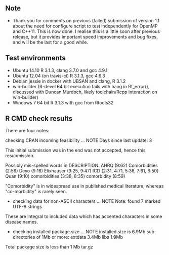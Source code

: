 ## Note
* Thank you for comments on previous (failed) submission of version 1.1 about the need for configure script to test independently for OpenMP and C++11. This is now done. I realise this is a little soon after previous release, but it provides important speed improvements and bug fixes, and will be the last for a good while.

## Test environments
* Ubuntu 14.10 R 3.1.3, clang 3.7.0 and gcc 4.9.1
* Ubuntu 12.04 (on travis-ci) R 3.1.3, gcc 4.6.3
* Debian jessie in docker with UBSAN and clang, R 3.1.2
* win-builder (R-devel 64 bit execution fails with hang in Rf_error(), discussed with Duncan Murdoch, likely toolchain/Rcpp interaction on win-builder)
* Windows 7 64 bit R 3.1.3 with gcc from Rtools32

## R CMD check results

There are four notes:

 checking CRAN incoming feasibility ... NOTE
 Days since last update: 3

 This initial submission was in the end was not accepted, hence this resubmission.

 Possibly mis-spelled words in DESCRIPTION:
  AHRQ (9:62)
  Comorbidities (2:56)
  Deyo (9:16)
  Elixhauser (9:25, 9:47)
  ICD (2:31, 4:71, 5:36, 7:61, 8:50)
  Quan (9:10)
  comorbidities (3:38, 8:35)
  comorbidity (8:59)

"Comorbidity" is in widespread use in published medical literature, whereas "co-morbidity" is rarely seen.
 
 * checking data for non-ASCII characters ... NOTE
  Note: found 7 marked UTF-8 strings

These are integral to included data which has accented characters in some disease names.
  
* checking installed package size ... NOTE
  installed size is  6.9Mb
  sub-directories of 1Mb or more:
    extdata   3.4Mb
    libs      1.9Mb

Total package size is less than 1 Mb tar.gz

